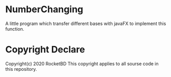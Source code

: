 # NumberChanging

A little program which transfer different bases with javaFX to implement this function.

# Copyright Declare
Copyright(c) 2020 RocketBD
This copyright applies to all sourse code in this repository.
